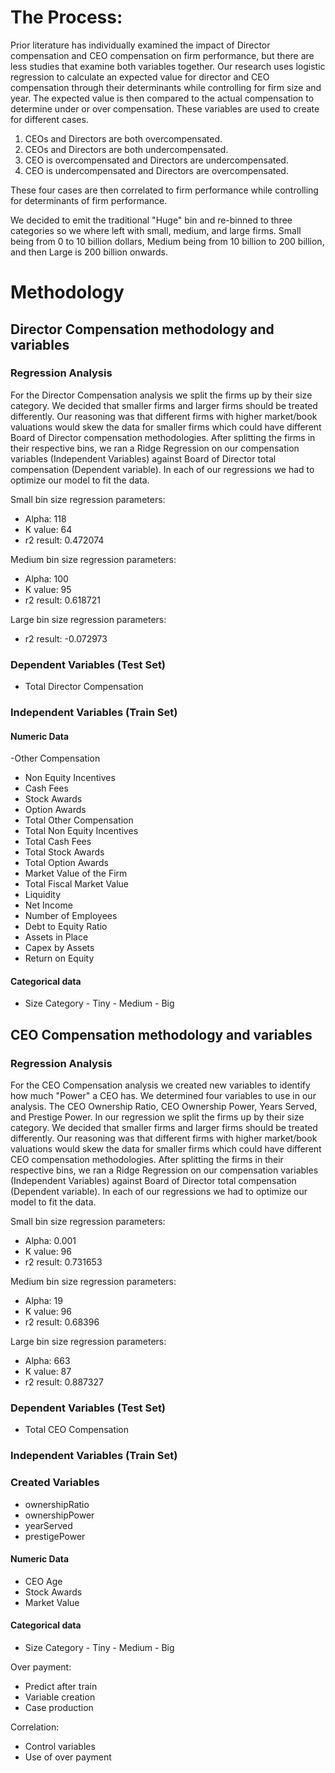 # The Process:

Prior literature has individually examined the impact of Director compensation and CEO compensation on firm 
performance, but there are less studies that examine both variables together. Our research uses logistic 
regression to calculate an expected value for director and CEO compensation through their determinants while 
controlling for firm size and year. The expected value is then compared to the actual compensation to determine 
under or over compensation. These variables are used to create for different cases.

1)  CEOs and Directors are both overcompensated.
2)  CEOs and Directors are both undercompensated.
3)  CEO is overcompensated and Directors are undercompensated.
4)  CEO is undercompensated and Directors are overcompensated.

These four cases are then correlated to firm performance while controlling for determinants of firm performance.

We decided to emit the traditional "Huge" bin and re-binned to three categories so we where left with small, 
medium, and large firms. Small being from 0 to 10 billion dollars, Medium being from 10 billion to 200 billion, 
and then Large is 200 billion onwards.  

# Methodology

## Director Compensation methodology and variables
### Regression Analysis
For the Director Compensation analysis we split the firms up by their size category. We decided that smaller 
firms and larger firms should be treated differently. Our reasoning was that different firms with higher 
market/book valuations would skew the data for smaller firms which could have different Board of Director 
compensation methodologies. After splitting the firms in their respective bins, we ran a Ridge Regression 
on our compensation variables (Independent Variables) against Board of Director total compensation (Dependent 
variable). In each of our regressions we had to optimize our model to fit the data. 

Small bin size regression parameters:
- Alpha: 118
- K value: 64
- r2 result: 0.472074

Medium bin size regression parameters:
- Alpha: 100
- K value: 95
- r2 result: 0.618721

Large bin size regression parameters:
- r2 result: -0.072973

### Dependent Variables (Test Set)
- Total Director Compensation
### Independent Variables (Train Set)
#### Numeric Data
-Other Compensation
- Non Equity Incentives
- Cash Fees
- Stock Awards
- Option Awards
- Total Other Compensation
- Total Non Equity Incentives
- Total Cash Fees
- Total Stock Awards
- Total Option Awards
- Market Value of the Firm
- Total Fiscal Market Value
- Liquidity
- Net Income
- Number of Employees
- Debt to Equity Ratio
- Assets in Place
- Capex by Assets
- Return on Equity
#### Categorical data
- Size Category
       - Tiny
       - Medium
       - Big

       
## CEO Compensation methodology and variables
### Regression Analysis
For the CEO Compensation analysis we created new variables to identify how much "Power" a CEO has. We determined 
four variables to use in our analysis. The CEO Ownership Ratio, CEO Ownership Power, Years Served, and Prestige 
Power. In our regression we split the firms up by their size category. We decided that smaller firms and larger 
firms should be treated differently. Our reasoning was that different firms with higher market/book valuations 
would skew the data for smaller firms which could have different CEO compensation methodologies. After splitting 
the firms in their respective bins, we ran a Ridge Regression on our compensation variables (Independent 
Variables) against Board of Director total compensation (Dependent variable). In each of our regressions we had 
to optimize our model to fit the data. 

Small bin size regression parameters:
- Alpha: 0.001
- K value: 96
- r2 result: 0.731653

Medium bin size regression parameters:
- Alpha: 19
- K value: 96
- r2 result: 0.68396

Large bin size regression parameters:
- Alpha: 663
- K value: 87
- r2 result: 0.887327

### Dependent Variables (Test Set)
- Total CEO Compensation
### Independent Variables (Train Set)
### Created Variables
- ownershipRatio
- ownershipPower
- yearServed
- prestigePower
#### Numeric Data
- CEO Age
- Stock Awards
- Market Value
#### Categorical data
- Size Category
       - Tiny
       - Medium
       - Big



Over payment:
- Predict after train
- Variable creation
- Case production

Correlation:
- Control variables
- Use of over payment
